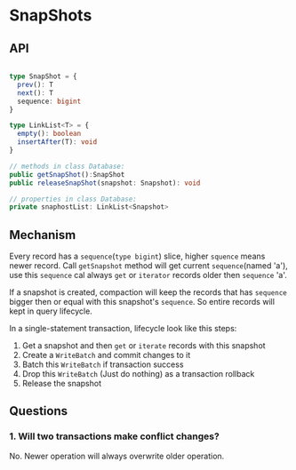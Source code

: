 # SnapShots

## API

```ts

type SnapShot = {
  prev(): T
  next(): T
  sequence: bigint
}

type LinkList<T> = {
  empty(): boolean
  insertAfter(T): void
}

// methods in class Database: 
public getSnapShot():SnapShot
public releaseSnapShot(snapshot: Snapshot): void

// properties in class Database:
private snaphostList: LinkList<Snapshot>

```

## Mechanism

Every record has a `sequence`(`type bigint`) slice, higher `squence` 
means newer record. Call `getSnapshot` method will 
get current `sequence`(named 'a'), use this `sequence` cal always `get`
or `iterator` records older then `sequence` 'a'.

If a snapshot is created, compaction will keep the records that has `sequence` 
bigger then or equal with this snapshot's `sequence`. So entire records will 
kept in query lifecycle.

In a single-statement transaction, lifecycle look like this steps:

1. Get a snapshot and then `get` or `iterate` records with this snapshot
2. Create a `WriteBatch` and commit changes to it
3. Batch this `WriteBatch` if transaction success
4. Drop this `WriteBatch` (Just do nothing) as a transaction rollback
5. Release the snapshot

## Questions

### 1. Will two transactions make conflict changes?

No. Newer operation will always overwrite older operation. 